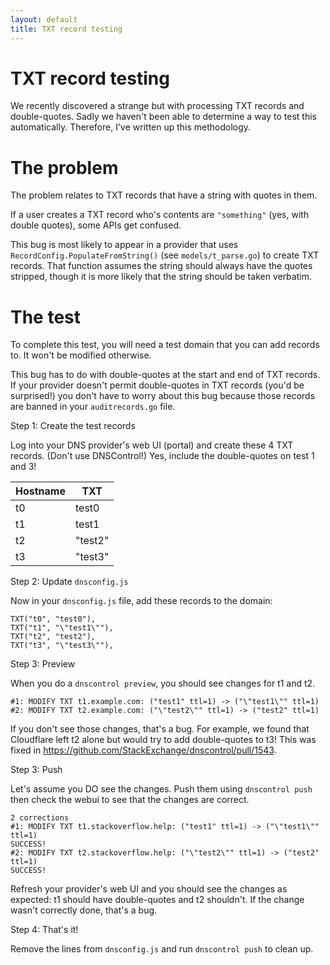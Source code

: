 ```yaml
---
layout: default
title: TXT record testing
---
```

# TXT record testing

We recently discovered a strange but with processing TXT records and
double-quotes.  Sadly we haven't been able to determine a way to test this
automatically.  Therefore, I've written up this methodology.

# The problem

The problem relates to TXT records that have a string with quotes in them.

If a user creates a TXT record who's contents are `"something"` (yes, with
double quotes), some APIs get confused.

This bug is most likely to appear in a provider that uses
`RecordConfig.PopulateFromString()` (see `models/t_parse.go`) to create TXT
records. That function assumes the string should always have the quotes
stripped, though it is more likely that the string should be taken verbatim.

# The test

To complete this test, you will need a test domain that you can add records to.
It won't be modified otherwise.

This bug has to do with double-quotes at the start and end of TXT records. If
your provider doesn't permit double-quotes in TXT records (you'd be surprised!)
you don't have to worry about this bug because those records are banned
in your `auditrecords.go` file.

Step 1: Create the test records

Log into your DNS provider's web UI (portal) and create these 4 TXT records.  (Don't use DNSControl!) Yes, include the double-quotes on test 1 and 3!

| Hostname      | TXT       |
|---------------|-----------|
| t0            | test0     |
| t1            | test1     |
| t2            | "test2"   |
| t3            | "test3"   |


Step 2: Update `dnsconfig.js`

Now in your `dnsconfig.js` file, add these records to the domain:

    TXT("t0", "test0"),
    TXT("t1", "\"test1\""),
    TXT("t2", "test2"),
    TXT("t3", "\"test3\""),

Step 3: Preview

When you do a `dnscontrol preview`, you should see changes for t1 and t2.

```text
#1: MODIFY TXT t1.example.com: ("test1" ttl=1) -> ("\"test1\"" ttl=1)
#2: MODIFY TXT t2.example.com: ("\"test2\"" ttl=1) -> ("test2" ttl=1)
```

If you don't see those changes, that's a bug.  For example, we found that
Cloudflare left t2 alone but would try to add double-quotes to t3!  This was
fixed in https://github.com/StackExchange/dnscontrol/pull/1543.

Step 3: Push

Let's assume you DO see the changes.  Push them using `dnscontrol push`
then check the webui to see that the changes are correct.

```text
2 corrections
#1: MODIFY TXT t1.stackoverflow.help: ("test1" ttl=1) -> ("\"test1\"" ttl=1)
SUCCESS!
#2: MODIFY TXT t2.stackoverflow.help: ("\"test2\"" ttl=1) -> ("test2" ttl=1)
SUCCESS!
```

Refresh your provider's web UI and you should see the changes as expected: t1
should have double-quotes and t2 shouldn't.  If the change wasn't correctly
done, that's a bug.

Step 4: That's it!

Remove the lines from `dnsconfig.js` and run `dnscontrol push` to clean up.
